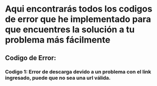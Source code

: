 # Aqui encontrarás todos los codigos de error que he implementado para que encuentres la solución a tu problema más fácilmente

## Codigo de Error:

### Codigo 1: Error de descarga devido a un problema con el link ingresado, puede que no sea una url válida.
